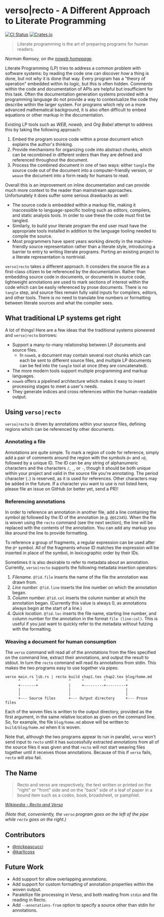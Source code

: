 # verso|recto - A Different Approach to Literate Programming

[![CI Status](https://github.com/nickpascucci/verso/workflows/Rust/badge.svg)](https://github.com/nickpascucci/verso/actions)
[![Crates.io](https://img.shields.io/badge/crates.io-v0.1.0-orange.svg?longCache=true)](https://crates.io/crates/verso)

> Literate programming is the art of preparing programs for human readers.

_Norman Ramsey, on the [noweb homepage](https://www.cs.tufts.edu/~nr/noweb/)._

Literate Programming (LP) tries to address a common problem with software systems: by reading the
code one can discover _how_ a thing is done, but not _why_ it is done that way. Every program has a
"theory of operation" embedded within its logic, but this is often hidden. Comments within the code
and documentation of APIs are helpful but insufficient for this task. Often the documentation
generation systems provided with a programming language do not provide a way to contextualize the
code they describe within the larger system. For programs which rely on a more advanced mathematical
background, it is also often difficult to embed equations or other markup in the documentation.

Existing LP tools such as _WEB_, _noweb_, and _Org Babel_ attempt to address this by taking the
following approach:

1. Embed the program source code within a prose document which explains the author's thinking.
2. Provide mechanisms for organizing code into abstract chunks, which can be recombined in
   different orders than they are defined and referenced throughout the document.
3. Process the combined document in one of two ways: either `tangle` the source code out of the
   document into a computer-friendly version, or `weave` the document into a form ready for humans
   to read.

Overall this is an improvement on inline documentation and can provide much more context to the
reader than mainstream approaches. Unfortunately it does suffer some serious drawbacks as well:

- The source code is embedded within a markup file, making it inaccessible to language-specific
  tooling such as editors, compilers, and static analysis tools. In order to use these the code must
  first be tangled.
- Similarly, to build your literate program the end user must have the appropriate tools installed
  in addition to the language tooling needed to compile the source.
- Most programmers have spent years working directly in the machine-friendly source representation
  rather than a literate style, introducing a barrier to entry to writing literate programs. Porting
  an existing project to a literate representation is nontrivial.

`verso|recto` takes a different approach. It considers the source file as a first-class citizen to
be referenced by the documentation. Rather than embedding source code in documents, or documents in
source code, lightweight annotations are used to mark sections of interest within the code which can
be easily referenced by prose documents. There is no `tangle` step, and source files remain fully
valid inputs for compilers, editors, and other tools. There is no need to translate line numbers or
formatting between literate sources and what the compiler sees.

## What traditional LP systems get right

A lot of things! Here are a few ideas that the traditional systems pioneered and `verso|recto`
borrows:

- Support a many-to-many relationship between LP documents and source files.
  - In `noweb`, a document may contain several root chunks which can each be sent to different
    source files, and multiple LP documents can be fed into the `tangle` tool at once (they are
    concatenated).
- The more modern tools support multiple programming and markup languages.
- `noweb` offers a pipelined architecture which makes it easy to insert processing stages to meet a
  user's needs.
- They generate indices and cross references within the human-readable output.

## Using `verso|recto`

`verso|recto` is driven by annotations within your source files, defining regions which can be
referenced by other documents.

### Annotating a file

Annotations are quite simple. To mark a region of code for reference, simply add a pair of comments
around the region with the symbols `@<` and `>@`, followed by a unique ID. The ID can be any string
of alphanumeric characters and the characters `/`, `_`, or `-`, though it should be both unique
within your project and valid in the source file you're annotating. The period character (`.`) is
reserved, as it is used for references. Other characters may be added in the future. If a character
you want to use is not listed here, please file an issue on GitHub (or better yet, send a PR)!

### Referencing annotations

In order to reference an annotation in another file, add a line containing the symbol `@@` followed
by the ID of the annotation (e.g. `@@12345`). When the file is woven using the `recto` command (see
the next section), the line will be replaced with the contents of the annotation. You can add any
markup you like around the line to provide formatting.

To reference a group of fragments, a regular expression can be used after the `@*` symbol. All of
the fragments whose ID matches the expression will be inserted in place of the symbol, in
lexicographic order by their IDs.

Sometimes it is also desirable to refer to metadata about an annotation. Currently, `verso|recto`
supports the following metadata insertion operators:

1. _Filename._ `@?id.file` inserts the name of the file the annotation was drawn from.
2. _Line number._ `@?id.line` inserts the line number on which the annotation began.
3. _Column number._ `@?id.col` inserts the column number at which the annotation began. (Currently
   this value is always 0, as annotations always begin at the start of a line.)
4. _Quick location._ `@?id.loc` inserts the file name, starting line number, and column number for
   the annotation in the format `file (line:col)`. This is useful if you just want to quickly refer
   to the metadata without futzing with the formatting.

### Weaving a document for human consumption

The `verso` command will read all of the annotations from the files specified on the command line,
extract their annotations, and output the result to stdout. In turn the `recto` command will read
its annotations from stdin. This makes the two programs easy to use together via pipes:

```
verso main.rs lib.rs | recto build chap1.tex chap2.tex blog/home.md
      ^       ^              ^     ^         ^         ^
      +-------+              |     +---------+---------+
      |                      |                         |
      |                      |                         |
      +--- Source files      +--- Output directory     +--- Prose files
```

Each of the woven files is written to the output directory, provided as the first argument, in the
same relative location as given on the command line. So, for example, the file `blog/home.md` above
will be written to `build/blog/home.md` when it is woven.

Note that, although the two programs appear to run in parallel, `verso` won't send input to `recto`
until it has successfully extracted annotations from all of the source files it was given and that
`recto` will not start weaving files together until it receives those annotations. Because of this
if `verso` fails, `recto` will also fail.

## The Name

> Recto and verso are respectively, the text written or printed on the "right" or "front" side and
> on the "back" side of a leaf of paper in a bound item such as a codex, book, broadsheet, or
> pamphlet.

_[Wikipedia - Recto and Verso](https://en.wikipedia.org/wiki/Recto_and_verso)_

_(Note that, conveniently, the `verso` program goes on the left of the pipe while `recto` goes on
the right.)_

## Contributors

- [@nickpascucci](https://github.com/nickpascucci/)
- [@karlicoss](https://github.com/karlicoss/)

## Future Work

- Add support for allow overlapping annotations.
- Add support for custom formatting of annotation properties within the woven output.
- Paralellize file processing in Verso, and both reading from `stdin` and file reading in Recto.
- Add `--annotations-from` option to specify a source other than stdin for annotations.
